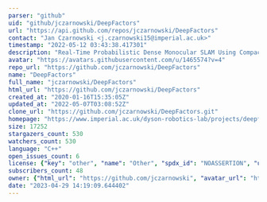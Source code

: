 ```yaml
---
parser: "github"
uid: "github/jczarnowski/DeepFactors"
url: "https://api.github.com/repos/jczarnowski/DeepFactors"
contact: "Jan Czarnowski <j.czarnowski15@imperial.ac.uk>"
timestamp: "2022-05-12 03:43:38.417301"
description: "Real-Time Probabilistic Dense Monocular SLAM Using Compact Code Representation"
avatar: "https://avatars.githubusercontent.com/u/1465574?v=4"
repo_url: "https://github.com/jczarnowski/DeepFactors"
name: "DeepFactors"
full_name: "jczarnowski/DeepFactors"
html_url: "https://github.com/jczarnowski/DeepFactors"
created_at: "2020-01-16T15:35:05Z"
updated_at: "2022-05-07T03:08:52Z"
clone_url: "https://github.com/jczarnowski/DeepFactors.git"
homepage: "https://www.imperial.ac.uk/dyson-robotics-lab/projects/deepfactors"
size: 17252
stargazers_count: 530
watchers_count: 530
language: "C++"
open_issues_count: 6
license: {"key": "other", "name": "Other", "spdx_id": "NOASSERTION", "url": null, "node_id": "MDc6TGljZW5zZTA="}
subscribers_count: 48
owner: {"html_url": "https://github.com/jczarnowski", "avatar_url": "https://avatars.githubusercontent.com/u/1465574?v=4", "login": "jczarnowski", "type": "User"}
date: "2023-04-29 14:19:09.644402"
---
```

